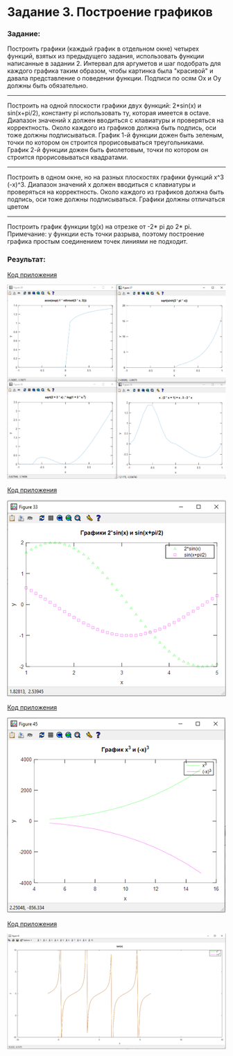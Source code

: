 # Задание 3. Построение графиков

### Задание:

Построить графики (каждый график в отдельном окне) четырех функций, взятых из предыдущего задания, использовать функции написанные в задании 2.
Интервал для аргуметов и шаг подобрать для каждого графика таким образом, чтобы картинка была "красивой" и давала представление о поведении функции. 
Подписи по осям Ох и Oy должны быть обязательно. 

---------

Построить на одной плоскости графики двух функций: 2*sin(x) и sin(x+pi/2), константу pi использовать ту, которая имеется в octave. Диапазон значений x должен вводиться с клавиатуры и проверяться на корректность. Около каждого из графиков должна быть подпись, оси тоже должны подписываться.
График 1-й функции дожен быть зеленым, точки по котором он строится прорисовываться треугольниками.
График 2-й функции дожен быть фиолетовым, точки по котором он строится прорисовываться квадратами.

---------

Построить в одном окне, но на разных плоскостях графики функций x^3 (-x)^3. Диапазон значений x должен вводиться с клавиатуры и проверяться на корректность. Около каждого из графиков должна быть подпись, оси тоже должны подписываться. Графики должны отличаться цветом


---------

Построить график функции tg(x) на отрезке от -2* pi до 2* pi. Примечание: у функции есть точки разрыва, поэтому построение графика простым соединением точек линиями не подходит.

### Результат:

[Код приложения](work1.m)

![](result1.PNG)

[Код приложения](work2.m)

![](result2.PNG)

[Код приложения](work3.m)

![](result3.PNG)

[Код приложения](work4.m)

![](result4.PNG)